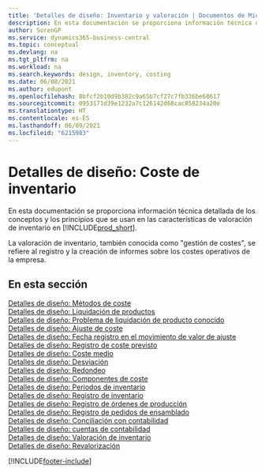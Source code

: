 ```yaml
---
title: 'Detalles de diseño: Inventario y valoración | Documentos de Microsoft'
description: En esta documentación se proporciona información técnica detallada de los conceptos y los principios que se usan en las características de valoración de inventario en Business Central.
author: SorenGP
ms.service: dynamics365-business-central
ms.topic: conceptual
ms.devlang: na
ms.tgt_pltfrm: na
ms.workload: na
ms.search.keywords: design, inventory, costing
ms.date: 06/08/2021
ms.author: edupont
ms.openlocfilehash: 8bfcf2b10d9b302c9a65b7cf27c7fb336be68617
ms.sourcegitcommit: 0953171d39e1232a7c126142d68cac858234a20e
ms.translationtype: HT
ms.contentlocale: es-ES
ms.lasthandoff: 06/09/2021
ms.locfileid: "6215983"
---
```

# <a name="design-details-inventory-costing"></a>Detalles de diseño: Coste de inventario
En esta documentación se proporciona información técnica detallada de los conceptos y los principios que se usan en las características de valoración de inventario en [!INCLUDE[prod_short](includes/prod_short.md)].  

La valoración de inventario, también conocida como "gestión de costes", se refiere al registro y la creación de informes sobre los costes operativos de la empresa.  

## <a name="in-this-section"></a>En esta sección  
[Detalles de diseño: Métodos de coste](design-details-costing-methods.md)  
[Detalles de diseño: Liquidación de productos](design-details-item-application.md)  
[Detalles de diseño: Problema de liquidación de producto conocido](design-details-inventory-zero-level-open-item-ledger-entries.md)  
[Detalles de diseño: Ajuste de coste](design-details-cost-adjustment.md)  
[Detalles de diseño: Fecha registro en el movimiento de valor de ajuste](design-details-inventory-adjustment-value-entry-posting-date.md)  
[Detalles de diseño: Registro de coste previsto](design-details-expected-cost-posting.md)  
[Detalles de diseño: Coste medio](design-details-average-cost.md)  
[Detalles de diseño: Desviación](design-details-variance.md)  
[Detalles de diseño: Redondeo](design-details-rounding.md)  
[Detalles de diseño: Componentes de coste](design-details-cost-components.md)  
[Detalles de diseño: Periodos de inventario](design-details-inventory-periods.md)  
[Detalles de diseño: Registro de inventario](design-details-inventory-posting.md)  
[Detalles de diseño: Registro de órdenes de producción](design-details-production-order-posting.md)  
[Detalles de diseño: Registro de pedidos de ensamblado](design-details-assembly-order-posting.md)  
[Detalles de diseño: Conciliación con contabilidad](design-details-reconciliation-with-the-general-ledger.md)  
[Detalles de diseño: cuentas de contabilidad](design-details-accounts-in-the-general-ledger.md)  
[Detalles de diseño: Valoración de inventario](design-details-inventory-valuation.md)  
[Detalles de diseño: Revalorización](design-details-revaluation.md)


[!INCLUDE[footer-include](includes/footer-banner.md)]